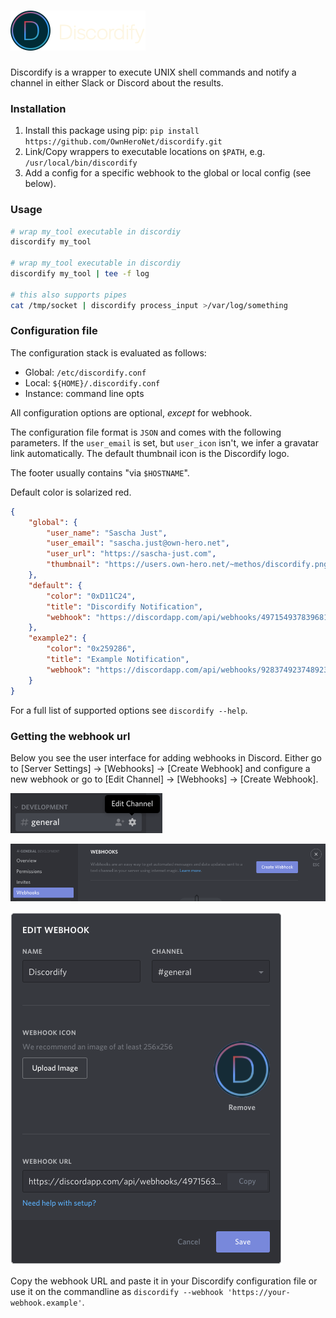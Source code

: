 # ![Logo](logo/logo.png)

Discordify is a wrapper to execute UNIX shell commands and notify a channel in either Slack or Discord about the results.

### Installation

1. Install this package using pip:
    `pip install https://github.com/OwnHeroNet/discordify.git`
2. Link/Copy wrappers to executable locations on `$PATH`, e.g. `/usr/local/bin/discordify`
3. Add a config for a specific webhook to the global or local config (see below).

### Usage

```bash
# wrap my_tool executable in discordiy
discordify my_tool

# wrap my_tool executable in discordiy
discordify my_tool | tee -f log

# this also supports pipes
cat /tmp/socket | discordify process_input >/var/log/something
```

### Configuration file

The configuration stack is evaluated as follows:

- Global: `/etc/discordify.conf`
- Local: `${HOME}/.discordify.conf`
- Instance: command line opts

All configuration options are optional, _except_ for webhook. 

The configuration file format is `JSON` and comes with the following parameters.
If the `user_email` is set, but `user_icon` isn't, we infer a gravatar link
automatically. The default thumbnail icon is the Discordify logo. 

The footer usually contains "via `$HOSTNAME`".

Default color is solarized red. 

```json 
{
    "global": {
        "user_name": "Sascha Just",
        "user_email": "sascha.just@own-hero.net",
        "user_url": "https://sascha-just.com",
        "thumbnail": "https://users.own-hero.net/~methos/discordify.png",
    },
    "default": {
        "color": "0xD11C24",
        "title": "Discordify Notification",
        "webhook": "https://discordapp.com/api/webhooks/497154937839681537/yadayadayada"
    },
    "example2": {
        "color": "0x259286",
        "title": "Example Notification",
        "webhook": "https://discordapp.com/api/webhooks/928374923748923742/hwkjerhkjwehr"
    }
}
```

For a full list of supported options see `discordify --help`. 

### Getting the webhook url

Below you see the user interface for adding webhooks in Discord.
Either go to [Server Settings] -> [Webhooks] -> [Create Webhook] and configure a new webhook or go to
[Edit Channel] -> [Webhooks] -> [Create Webhook].

![WebHook UI in Discord](screenshots/webhook_generation_discord_1.png)

![WebHook UI in Discord](screenshots/webhook_generation_discord_2.png)

![WebHook UI in Discord](screenshots/webhook_generation_discord_3.png)

Copy the webhook URL and paste it in your Discordify configuration file or use it on the commandline
as `discordify --webhook 'https://your-webhook.example'`.